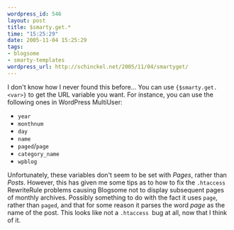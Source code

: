 ```yaml
--- 
wordpress_id: 546
layout: post
title: $smarty.get.*
time: "15:25:29"
date: 2005-11-04 15:25:29
tags: 
- blogsome
- smarty-templates
wordpress_url: http://schinckel.net/2005/11/04/smartyget/
---
```

I don't know how I never found this before... You can use `{$smarty.get.<var>}` to get the URL variable you want. For instance, you can use the following ones in WordPress MultiUser: 

  * `year`
  * `monthnum`
  * `day`
  * `name`
  * `paged`/`page`
  * `category_name`
  * `wpblog`

Unfortunately, these variables don't seem to be set with _Pages_, rather than _Posts_. However, this has given me some tips as to how to fix the `.htaccess `RewriteRule problems causing Blogsome not to display subsequent pages of monthly archives. Possibly something to do with the fact it uses `page`, rather than `paged`, and that for some reason it parses the word _page_ as the name of the post. This looks like not a `.htaccess `bug at all, now that I think of it. 

